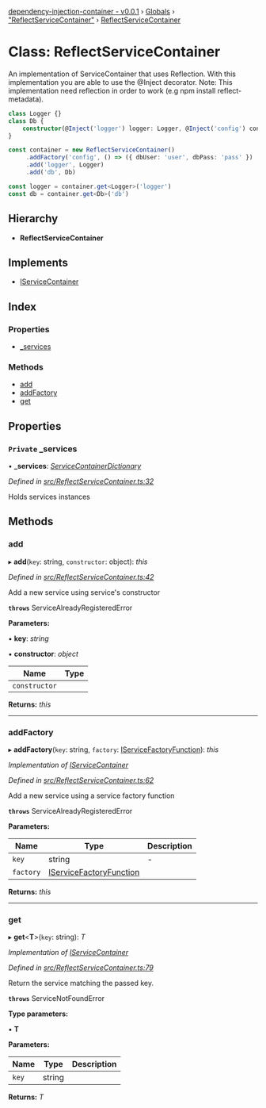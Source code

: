 [dependency-injection-container - v0.0.1](../README.md) › [Globals](../globals.md) › ["ReflectServiceContainer"](../modules/_reflectservicecontainer_.md) › [ReflectServiceContainer](_reflectservicecontainer_.reflectservicecontainer.md)

# Class: ReflectServiceContainer

An implementation of ServiceContainer that uses Reflection.
With this implementation you are able to use the @Inject decorator.
Note: This implementation need reflection in order to work (e.g npm install reflect-metadata).

```typescript
class Logger {}
class Db {
    constructor(@Inject('logger') logger: Logger, @Inject('config') config: any) {}
}

const container = new ReflectServiceContainer()
     .addFactory('config', () => ({ dbUser: 'user', dbPass: 'pass' })
     .add('logger', Logger)
     .add('db', Db)

const logger = container.get<Logger>('logger')
const db = container.get<Db>('db')
```

## Hierarchy

* **ReflectServiceContainer**

## Implements

* [IServiceContainer](../interfaces/_iservicecontainer_.iservicecontainer.md)

## Index

### Properties

* [_services](_reflectservicecontainer_.reflectservicecontainer.md#private-_services)

### Methods

* [add](_reflectservicecontainer_.reflectservicecontainer.md#add)
* [addFactory](_reflectservicecontainer_.reflectservicecontainer.md#addfactory)
* [get](_reflectservicecontainer_.reflectservicecontainer.md#get)

## Properties

### `Private` _services

• **_services**: *[ServiceContainerDictionary](../modules/_servicecontainerdictionary_.md#servicecontainerdictionary)*

*Defined in [src/ReflectServiceContainer.ts:32](https://github.com/botflux/dependency-injection-container/blob/8392867/src/ReflectServiceContainer.ts#L32)*

Holds services instances

## Methods

###  add

▸ **add**(`key`: string, `constructor`: object): *this*

*Defined in [src/ReflectServiceContainer.ts:42](https://github.com/botflux/dependency-injection-container/blob/8392867/src/ReflectServiceContainer.ts#L42)*

Add a new service using service's constructor

**`throws`** ServiceAlreadyRegisteredError

**Parameters:**

▪ **key**: *string*

▪ **constructor**: *object*

Name | Type |
------ | ------ |
`constructor` |  |

**Returns:** *this*

___

###  addFactory

▸ **addFactory**(`key`: string, `factory`: [IServiceFactoryFunction](../interfaces/_iservicefactoryfunction_.iservicefactoryfunction.md)): *this*

*Implementation of [IServiceContainer](../interfaces/_iservicecontainer_.iservicecontainer.md)*

*Defined in [src/ReflectServiceContainer.ts:62](https://github.com/botflux/dependency-injection-container/blob/8392867/src/ReflectServiceContainer.ts#L62)*

Add a new service using a service factory function

**`throws`** ServiceAlreadyRegisteredError

**Parameters:**

Name | Type | Description |
------ | ------ | ------ |
`key` | string | - |
`factory` | [IServiceFactoryFunction](../interfaces/_iservicefactoryfunction_.iservicefactoryfunction.md) |   |

**Returns:** *this*

___

###  get

▸ **get**<**T**>(`key`: string): *T*

*Implementation of [IServiceContainer](../interfaces/_iservicecontainer_.iservicecontainer.md)*

*Defined in [src/ReflectServiceContainer.ts:79](https://github.com/botflux/dependency-injection-container/blob/8392867/src/ReflectServiceContainer.ts#L79)*

Return the service matching the passed key.

**`throws`** ServiceNotFoundError

**Type parameters:**

▪ **T**

**Parameters:**

Name | Type | Description |
------ | ------ | ------ |
`key` | string |   |

**Returns:** *T*
